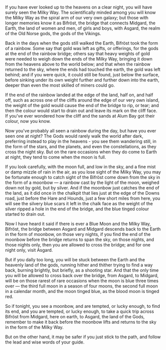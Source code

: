 If you have ever looked up to the heavens on a clear night, you will have surely seen the Milky Way. The scientifically minded among you will know the Milky Way as the spiral arm of our very own galaxy; but those with longer memories know it as Bifröst, the bridge that connects Midgard, the Earth, the land of women and men, of girls and boys, with Asgard, the realm of the Old Norse gods, the gods of the Vikings.

Back in the days when the gods still walked the Earth, Bifröst took the form of a rainbow. Some say that gold was left as gifts, or offerings, for the gods at the end of the rainbow bridge; others say that heavy weights of gold were needed to weigh down the ends of the Milky Way, bringing it down from the heavens above to the world below; and that when the rainbow returned to the sky, where the ends had touched the earth, the gold was left behind; and if you were quick, it could still be found, just below the surface, before sinking under its own weight further and further down into the earth, deeper than even the most skilled of miners could go.

If the end of the rainbow landed at the edge of the land, half on, and half off, such as across one of the cliffs around the edge of our very own island, the weight of the gold would cause the end of the bridge to rip, or tear; and then the colour would start to drain out and leave its mark on the cliff face. If you've ever wondered how the cliff and the sands at Alum Bay got their colour, now you know.

Now you've probably all seen a rainbow during the day, but have you ever seen one at night? The Gods would rarely walk the world after dark, preferring instead to play in the heavens - you see them wandering still, in the form of the stars, and the planets, and even the constellations, as they cross the night sky. But on the rare occasions when they do come to Earth at night, they tend to come when the moon is full.

If you look carefully, with the moon full, and low in the sky, and a fine mist or damp mizzle of rain in the air, as you lose sight of the Milky Way, you may be fortunate enough to catch sight of the Bifröst come down from the sky in the form of a moonbow — a rainbow cast by the light of the moon, weighed down not by gold, but by silver. And if the moonbow just catches the end of the land, as it did once in the chalkpit that lies just at the edge of the Downs road, just before the Hare and Hounds, just a few short miles from here, you will see the silvery blue scars it left in the chalk face as the weight of the silver ripped a hole in the end of the bridge, and the blue tinged colour started to drain out.

Now I have heard it said if there is ever a Blue Moon and the Milky Way, Bifröst, the bridge between Asgard and Midgard descends back to the Earth in the form of moonbow, on those very nights, if you find the end of the moonbow before the bridge returns to span the sky, on those nights, and those nights only, then you are allowed to cross the bridge; and for one night only, visit Asgard.

But if you dally too long, you will be stuck between the Earth and the heavenly land of the gods, running hither and thither trying to find a way back, burning brightly, but briefly, as a shooting star. And that the only time you will be allowed to cross back over the bridge, from Asgard, to Midgard, will be on those rarest of rare occasions when the moon is blue three times over — the third full moon in a season of four moons, the second full moon in a calendar month, and the moon tinged blue, as the blood moon is tinged red.

So if tonight, you see a moonbow, and are tempted, or lucky enough, to find its end, and you are tempted, or lucky enough, to take a quick trip across Bifröst from Midgard, here on earth, to Asgard, the land of the Gods, remember to make it back before the moonbow lifts and returns to the sky in the form of the Milky Way.

But on the other hand, it may be safer if you just stick to the path, and follow the lead and wise words of your guide.